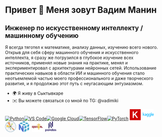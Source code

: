 Привет 👋 Меня зовут Вадим Манин
================================

Инженер по искусственному интеллекту / машинному обучению
-----------------------------------------

Я всегда тяготел к математике, анализу данных, изучению всего нового. Открыв для себя сферу машинного обучения и искусственного интеллекта, я сразу же погрузился в глубокое изучение всех источников, применял новые знания на практике, менял и экспериментировал с архитектурами нейронных сетей. Использование практических навыков в области ИИ и машинного обучения стало неотъемлемой частью моего профессионального и даже творческого развития, и я продолжаю этот путь с неугасающим энтузиазмом.

*   🌍 Я живу в Сыктывкаре
*   ✉️ Вы можете связаться со мной по TG: @vadimiki
<p align="left">
<a href="https://www.python.org/" target="_blank" rel="noreferrer"><img src="https://raw.githubusercontent.com/danielcranney/readme-generator/main/public/icons/skills/python-colored.svg" width="36" height="36" alt="Python" title = 'Python'/></a><a href="https://code.visualstudio.com/" target="_blank" rel="noreferrer"><img src="https://raw.githubusercontent.com/danielcranney/readme-generator/main/public/icons/skills/visualstudiocode.svg" width="36" height="36" alt="VS Code" title = 'VS Code'/></a><a href="https://cloud.google.com/" target="_blank" rel="noreferrer"><img src="https://raw.githubusercontent.com/danielcranney/readme-generator/main/public/icons/skills/googlecloud-colored.svg" width="36" height="36" alt="Google Cloud" title='Google Colab' /></a><a href="https://www.tensorflow.org/" target="_blank" rel="noreferrer"><img src="https://raw.githubusercontent.com/danielcranney/readme-generator/main/public/icons/skills/tensorflow-colored.svg" width="36" height="36" alt="TensorFlow" title='TensorFlow' /></a><a href="https://pytorch.org/" target="_blank" rel="noreferrer"><img src="https://raw.githubusercontent.com/danielcranney/readme-generator/main/public/icons/skills/pytorch-colored.svg" width="36" height="36" alt="PyTorch" title='PyTorch' /></a>
<img src="https://github.com/devicons/devicon/blob/master/icons/keras/keras-original.svg" title="Keras" alt="Keras" width="36" height="36" />&nbsp;  
<img src="https://github.com/devicons/devicon/blob/master/icons/kaggle/kaggle-original-wordmark.svg" title="Kaggle" alt="Kaggle" width="36" height="36" />&nbsp; 
<img src="https://github.com/devicons/devicon/blob/master/icons/matplotlib/matplotlib-original.svg" title="matplotlib" alt="matplotlib" width="36" height="36" />&nbsp;
<img src="https://github.com/devicons/devicon/blob/master/icons/numpy/numpy-original.svg" title="Numpy" alt="Numpy" width="36" height="36" />&nbsp; 
<img src="https://github.com/devicons/devicon/blob/master/icons/openal/openal-original.svg" title="OpenAI" alt="openai" width="36" height="36" />&nbsp; 
<img src="https://github.com/devicons/devicon/blob/master/icons/pandas/pandas-plain-wordmark.svg" title="Pandas" alt="pandas" width="36" height="36" />&nbsp; 

</p>
                  
                    
